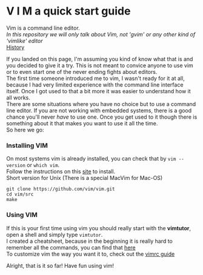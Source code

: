 
V I M  a quick start guide
============================

Vim is a command line editor.  
*In this repository we will only talk about Vim, not 'gvim' or any other kind of 'vimlike' editor*  
[History](https://en.wikipedia.org/wiki/Vim_(text_editor) "Wikipedia page")  


If you landed on this page, I'm assuming you kind of know what that is and you decided to give it a try. This is not meant to convice anyone to use vim or to even start one of the never ending fights about editors.  
The first time someone introduced me to vim, I wasn't ready for it at all, because I had very limited experience with the command line interface itself. Once I got used to that a bit more it was easier to understand how it all works.  
There are some situations where you have no choice but to use a command line editor. If you are not working with embedded systems, there is a good chance you'll never *have* to use one. Once you get used to it though there is something about it that makes you want to use it all the time.  
So here we go:  

### Installing VIM
On most systems vim is already installed, you can check that by `vim --version` or `which vim`.  
Follow the instructions on this [site](http://www.vim.org/download.php/) to install.  
Short version for Unix (There is a special MacVim for Mac-OS)  
```
git clone https://github.com/vim/vim.git
cd vim/src
make
```

### Using VIM  
If this is your first time using vim you should really start with the **vimtutor**, open a shell and simply type `vimtutor`.  
I created a cheatsheet, because in the beginning it is really hard to remember all the commands, you can find that [here](vim_cheatsheet.md)  
To customize vim the way you want it to, check out the [vimrc guide](vimrc.md)  

Alright, that is it so far! Have fun using vim! 

